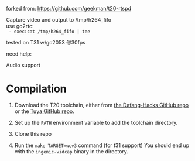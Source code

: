 forked from:
https://github.com/geekman/t20-rtspd

Capture video and output to /tmp/h264_fifo  
use go2rtc:  
` - exec:cat /tmp/h264_fifo | tee`

tested on T31 w/gc2053 @30fps

need help:

Audio support

Compilation
============

1. Download the T20 toolchain, either from [the Dafang-Hacks GitHub repo](https://github.com/Dafang-Hacks/Ingenic-T10_20/tree/master/resource/toolchain) or the [Tuya GitHub repo](https://github.com/TuyaInc/TUYA_IPC_SDK/tree/master/mips-linux-4.7.2_64Bit).

2. Set up the `PATH` environment variable to add the toolchain directory.

2. Clone this repo

3. Run the `make TARGET=wcv3` command (for t31 support)
   You should end up with the `ingenic-vidcap` binary in the directory.

